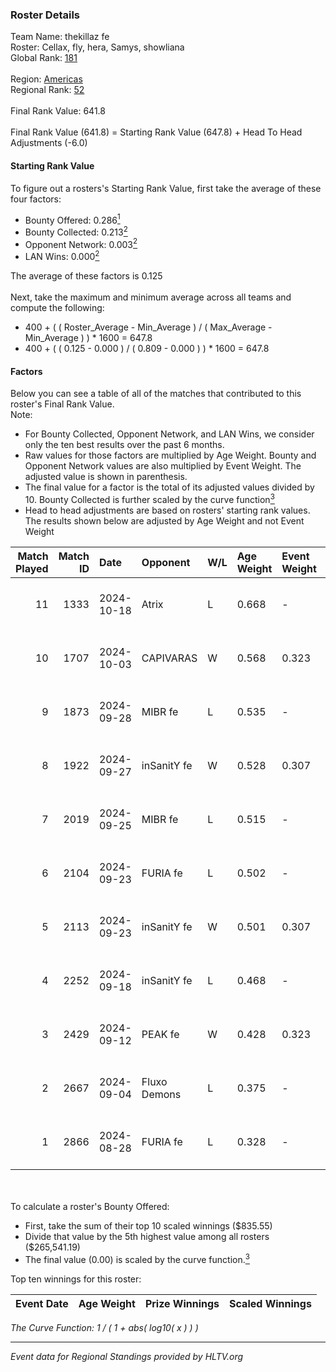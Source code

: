 ### Roster Details<br />
Team Name: thekillaz fe<br />
Roster: Cellax, fly, hera, Samys, showliana<br />
Global Rank: [181](../../standings_global_2025_01_06.md)<br />
<br />
Region: [Americas]( ../../standings_americas_2025_01_06.md)<br />
Regional Rank: [52]( ../../standings_americas_2025_01_06.md)<br />
<br />
Final Rank Value:  641.8<br />
<br />
Final Rank Value (641.8) = Starting Rank Value (647.8) + Head To Head Adjustments (-6.0)<br />

#### Starting Rank Value<br />
To figure out a rosters's Starting Rank Value, first take the average of these four factors:<br />
- Bounty Offered: 0.286[<sup>1</sup>](#table2)
- Bounty Collected: 0.213[<sup>2</sup>](#table1)
- Opponent Network: 0.003[<sup>2</sup>](#table1)
- LAN Wins: 0.000[<sup>2</sup>](#table1)

The average of these factors is 0.125<br />
<br />
Next, take the maximum and minimum average across all teams and compute the following:<br />
- 400 + ( ( Roster_Average - Min_Average ) / ( Max_Average - Min_Average ) ) * 1600 = 647.8
- 400 + ( ( 0.125 - 0.000 ) / ( 0.809 - 0.000 ) ) * 1600 = 647.8


#### Factors<br />
Below you can see a table of all of the matches that contributed to this roster's Final Rank Value.<br />
Note:<br />

- For Bounty Collected, Opponent Network, and LAN Wins, we consider only the ten best results over the past 6 months.
- Raw values for those factors are multiplied by Age Weight. Bounty and Opponent Network values are also multiplied by Event Weight. The adjusted value is shown in parenthesis.
- The final value for a factor is the total of its adjusted values divided by 10. Bounty Collected is further scaled by the curve function[<sup>3</sup>](#curveFunction)
- Head to head adjustments are based on rosters' starting rank values. The results shown below are adjusted by Age Weight and not Event Weight
<span id="table1"></span><br />


| Match Played | Match ID | Date       | Opponent     | W/L | Age Weight | Event Weight | Bounty Collected | Opponent Network | LAN Wins  | H2H Adj. | Roster                                    |
| -: | -: | :- | :- | :- | :- | :- | :- | :- | :- | -: | :- |
|           11 |     1333 | 2024-10-18 | Atrix        | L   | 0.668      | -            | -                | -                | -         |    -9.81 | Cellax, fly, hera, Samys, showliana       |
|           10 |     1707 | 2024-10-03 | CAPIVARAS    | W   | 0.568      | 0.323        | 0.003 (0.000)    | 0.000 (0.000)    | 0 (0.000) |     5.80 | Cellax, fly, hera, Samys, showliana       |
|            9 |     1873 | 2024-09-28 | MIBR fe      | L   | 0.535      | -            | -                | -                | -         |    -7.18 | Cellax, fly, hera, Samys, showliana       |
|            8 |     1922 | 2024-09-27 | inSanitY fe  | W   | 0.528      | 0.307        | 0.003 (0.001)    | 0.085 (0.014)    | 0 (0.000) |     8.61 | Cellax, fly, hera, Samys, showliana       |
|            7 |     2019 | 2024-09-25 | MIBR fe      | L   | 0.515      | -            | -                | -                | -         |    -7.03 | Cellax, fly, hera, Samys, showliana       |
|            6 |     2104 | 2024-09-23 | FURIA fe     | L   | 0.502      | -            | -                | -                | -         |    -0.57 | Cellax, fly, hera, Samys, showliana       |
|            5 |     2113 | 2024-09-23 | inSanitY fe  | W   | 0.501      | 0.307        | 0.003 (0.001)    | 0.085 (0.013)    | 0 (0.000) |     8.28 | Cellax, fly, hera, Samys, showliana       |
|            4 |     2252 | 2024-09-18 | inSanitY fe  | L   | 0.468      | -            | -                | -                | -         |    -7.15 | brunakiller, Cellax, fly, hera, showliana |
|            3 |     2429 | 2024-09-12 | PEAK fe      | W   | 0.428      | 0.323        | 0.003 (0.000)    | 0.030 (0.004)    | 0 (0.000) |     6.29 | brunakiller, Cellax, fly, hera, showliana |
|            2 |     2667 | 2024-09-04 | Fluxo Demons | L   | 0.375      | -            | -                | -                | -         |    -2.91 | Cellax, fly, hera, Samys, showliana       |
|            1 |     2866 | 2024-08-28 | FURIA fe     | L   | 0.328      | -            | -                | -                | -         |    -0.37 | Cellax, fly, hera, Samys, showliana       |

<br />
<span id="table2"></span><br />
To calculate a roster's Bounty Offered:<br />

- First, take the sum of their top 10 scaled winnings ($835.55)
- Divide that value by the 5th highest value among all rosters ($265,541.19)
- The final value (0.00) is scaled by the curve function.[<sup>3</sup>](#curveFunction)

Top ten winnings for this roster:<br />

| Event Date | Age Weight | Prize Winnings | Scaled Winnings |
| :- | -: | :- | :- |


<span id="curveFunction"></span>_The Curve Function: 1 / ( 1 + abs( log10( x ) ) )_<br />

---
_Event data for Regional Standings provided by HLTV.org_<br />
